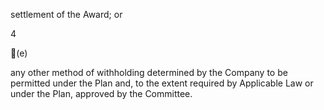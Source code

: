 settlement of the Award; or

4

(e)

any  other  method  of  withholding  determined  by  the  Company  to  be  permitted
under  the  Plan  and,  to  the  extent  required  by  Applicable  Law  or  under  the  Plan,  approved  by  the
Committee.